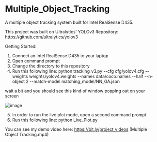 # Multiple_Object_Tracking
A multiple object tracking system built for Intel RealSense D435.

This project was built on Ultralytics' YOLOv3 Repository: https://github.com/ultralytics/yolov3

Getting Started:
1. Connect an Intel RealSense D435 to your laptop
2. Open command prompt
3. Change the directory to this repository
4. Run this following line: python tracking_v3.py --cfg cfg/yolov4.cfg --weights weights/yolov4.weights --names data/coco.names --half --n-object 2 --match-model matching_model/NN_GA.json

wait a bit and you should see this kind of window popping out on your screen

![image](https://drive.google.com/file/d/1vguCd1juCq5K5-Ei61lnrZEIU5N1hFK3/view?usp=sharing)

5. In order to run the live plot mode, open a second command prompt
6. Run this following line: python Live_Plot.py

You can see my demo video here: https://bit.ly/project_videos (Multiple Object Tracking.mp4)
